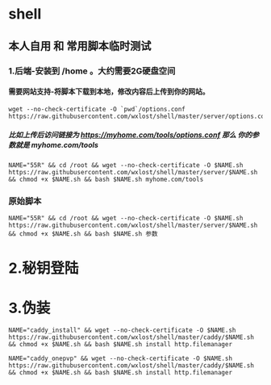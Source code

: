 # shell
## 本人自用 和 常用脚本临时测试


### 1.后端-安装到 /home 。大约需要2G硬盘空间
#### 需要网站支持-将脚本下载到本地，修改内容后上传到你的网站。
```
wget --no-check-certificate -O `pwd`/options.conf https://raw.githubusercontent.com/wxlost/shell/master/server/options.conf
```
##### 比如上传后访问链接为 https://myhome.com/tools/options.conf 那么 你的参数就是 myhome.com/tools
```
NAME="55R" && cd /root && wget --no-check-certificate -O $NAME.sh https://raw.githubusercontent.com/wxlost/shell/master/server/$NAME.sh && chmod +x $NAME.sh && bash $NAME.sh myhome.com/tools
```

### 原始脚本
```
NAME="55R" && cd /root && wget --no-check-certificate -O $NAME.sh https://raw.githubusercontent.com/wxlost/shell/master/server/$NAME.sh && chmod +x $NAME.sh && bash $NAME.sh 参数
```



# 2.秘钥登陆




# 3.伪装
```
NAME="caddy_install" && wget --no-check-certificate -O $NAME.sh https://raw.githubusercontent.com/wxlost/shell/master/caddy/$NAME.sh && chmod +x $NAME.sh && bash $NAME.sh install http.filemanager
```
```
NAME="caddy_onepvp" && wget --no-check-certificate -O $NAME.sh https://raw.githubusercontent.com/wxlost/shell/master/caddy/$NAME.sh && chmod +x $NAME.sh && bash $NAME.sh install http.filemanager
```